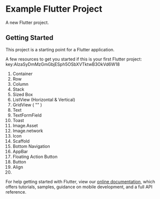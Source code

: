 # Example Flutter Project

A new Flutter project.

## Getting Started

This project is a starting point for a Flutter application.

A few resources to get you started if this is your first Flutter project:
key:AIzaSyDmMzGmGbjESph5OSbXVTktwB3OkVd6W18
1. Container
2. Row
3. Column
4. Stack
5. Sized Box
6. ListView (Horizontal & Vertical)
7. GridView ( "" )
8. Text
9. TextFormField
10. Toast
11. Image.Asset
12. Image.network
13. Icon
14. Scaffold
15. Bottom Navigation
16. AppBar
17. Floating Action Button
18. Button
19. Align
20. 

For help getting started with Flutter, view our
[online documentation](https://flutter.dev/docs), which offers tutorials,
samples, guidance on mobile development, and a full API reference.
